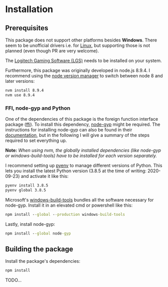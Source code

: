 # Installation


## Prerequisites

This package does not support other platforms besides __Windows__.
There seem to be unofficial drivers i.e. for [Linux](https://wiki.archlinux.org/index.php/Logitech_Gaming_Keyboards), but supporting those is not planned (even though PR are very welcome).

The [Logitech Gaming Software (LGS)](http://support.logitech.com/en_us/software/lgs) needs to be installed on your system.

Furthermore, this package was originally developed in node.js 8.9.4.
I recommend using the [node version manager](https://github.com/coreybutler/nvm-windows) to switch between node 8 and later versions:
```cmd
nvm install 8.9.4
nvm use 8.9.4
```

### FFI, node-gyp and Python

One of the dependencies of this package is the foreign function interface package ([ffi](https://github.com/node-ffi/node-ffi)).
To install this dependency, [node-gyp](https://github.com/nodejs/node-gyp) might be required.
The instructions for installing node-gyp can also be found in their [documentation](https://github.com/nodejs/node-gyp#on-windows), but in the following I will give a summary of the steps required to set everything up.

__Note:__ *When using nvm, the globally installed dependencies (like node-gyp or windows-build-tools) have to be installed for each version separately.*

I recommend setting up [pyenv](https://github.com/pyenv-win/pyenv-win) to manage different versions of Python.
This lets you install the latest Python version (3.8.5 at the time of writing: 2020-09-23) and activate it like this:
```cmd
pyenv install 3.8.5
pyenv global 3.8.5
```

Microsoft's [windows-build-tools](https://github.com/felixrieseberg/windows-build-tools) bundles all the software necessary for node-gyp.
Install it in an elevated cmd or powershell like this:
```cmd
npm install --global --production windows-build-tools
```

Lastly, install node-gyp:
```cmd
npm install --global node-gyp
```


## Building the package

Install the package's dependencies:
```cmd
npm install
```

TODO...
